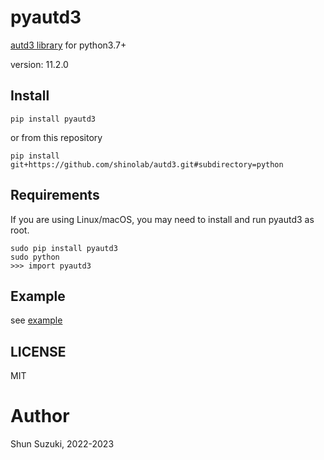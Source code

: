 # pyautd3

[autd3 library](https://github.com/shinolab/autd3) for python3.7+

version: 11.2.0

## Install

```
pip install pyautd3
```

or from this repository

```
pip install git+https://github.com/shinolab/autd3.git#subdirectory=python
```

## Requirements

If you are using Linux/macOS, you may need to install and run pyautd3 as root.

```
sudo pip install pyautd3
sudo python
>>> import pyautd3
```

## Example

see [example](./example)

## LICENSE

MIT

# Author

Shun Suzuki, 2022-2023
